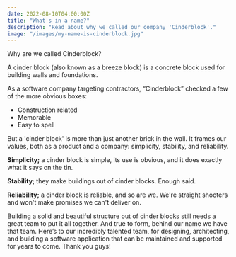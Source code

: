 ```yaml
---
date: 2022-08-10T04:00:00Z
title: "What's in a name?"
description: "Read about why we called our company 'Cinderblock'."
image: "/images/my-name-is-cinderblock.jpg"
---
```


Why are we called Cinderblock?

A cinder block (also known as a breeze block) is a concrete block used for building walls and foundations.

As a software company targeting contractors, “Cinderblock” checked a few of the more obvious boxes:

* Construction related
* Memorable
* Easy to spell

But a 'cinder block' is more than just another brick in the wall. It frames our values, both as a product and a company: simplicity, stability, and reliability.

**Simplicity;** a cinder block is simple, its use is obvious, and it does exactly what it says on the tin.

**Stability;** they make buildings out of cinder blocks. Enough said.

**Reliability;** a cinder block is reliable, and so are we. We're straight shooters and won't make promises we can't deliver on.  
  
Building a solid and beautiful structure out of cinder blocks still needs a great team to put it all together. And true to form, behind our name we have that team. Here’s to our incredibly talented team, for designing, architecting, and building a software application that can be maintained and supported for years to come. Thank you guys!